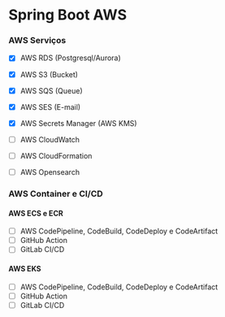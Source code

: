 # Spring Boot AWS

### AWS Serviços
- [X] AWS RDS (Postgresql/Aurora) 
- [X] AWS S3 (Bucket)
- [X] AWS SQS (Queue) 
- [X] AWS SES  (E-mail) 
- [X] AWS Secrets Manager (AWS KMS) 
- [ ] AWS CloudWatch 
- [ ] AWS CloudFormation
- [ ] AWS Opensearch 


### AWS Container e CI/CD
#### AWS ECS e ECR
- [ ] AWS CodePipeline, CodeBuild, CodeDeploy e CodeArtifact
- [ ] GitHub Action
- [ ] GitLab CI/CD

#### AWS EKS
- [ ] AWS CodePipeline, CodeBuild, CodeDeploy e CodeArtifact
- [ ] GitHub Action
- [ ] GitLab CI/CD 